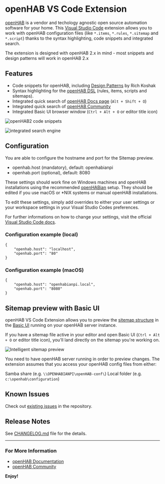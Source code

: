 # openHAB VS Code Extension

[openHAB](http://www.openhab.org) is a vendor and techology agnostic open source automation software for your home. This [Visual Studio Code](https://code.visualstudio.com) extension allows you to work with openHAB configuration files (like `*.items`, `*.rules`, `*.sitemap` and `*.script`) thanks to the syntax highlighting, code snippets and integrated search.

The extension is designed with openHAB 2.x in mind - most snippets and design patterns will work in openHAB 2.x

## Features

* Code snippets for openHAB, including [Design Patterns](https://community.openhab.org/tags/designpattern) by Rich Koshak
* Syntax highlighting for the [openHAB DSL](http://docs.openhab.org/configuration/index.html) (rules, items, scripts and sitemaps).
* Integrated quick search of [openHAB Docs page](http://docs.openhab.org) (`Alt + Shift + O`)
* Integrated quick search of [openHAB Community](https://community.openhab.org)
* Integrated Basic UI browser window (`Ctrl + Alt + O` or editor title icon)

![openHAB2 code snippets](images/openhab-demo.gif)

![integrated search engine](images/openhab-demo2.gif)

## Configuration

You are able to configure the hostname and port for the Sitemap preview.

* openhab.host (mandatory), default: openhabianpi
* openhab.port (optional), default: 8080

These settings should work fine on Windows machines and openHAB installations using the recommended [openHABian](http://docs.openhab.org/installation/openhabian.html) setup.
They should be edited if you use macOS or *NIX systems or manual openHAB installations.

To edit these settings, simply add overrides to either your user settings or your workspace settings in your Visual Studio Codes preferences.

For further informations on how to change your settings, visit the official [Visual Studio Code docs](https://code.visualstudio.com/docs/getstarted/settings).

### Configuration example (local)

````
{
	"openhab.host": "localhost",
	"openhab.port": "80"
}
````

### Configuration example (macOS)

````
{
	"openhab.host": "openhabianpi.local",
	"openhab.port": "8080"
}
````


## Sitemap preview with Basic UI

openHAB VS Code Extension allows you to preview the [sitemap structure](http://docs.openhab.org/configuration/sitemaps.html) in the [Basic UI](http://docs.openhab.org/addons/uis/basic/readme.html) running on your openHAB server instance.

If you have a sitemap file active in your editor and open Basic UI (`Ctrl + Alt + O` or editor title icon), you'll land directly on the sitemap you're working on.

![Intelligent sitemap preview](images/openhab-sitemap.gif)

You need to have openHAB server running in order to preview changes. The extension assumes that you access your openHAB config files from either:

Samba share (e.g. `\\OPENHABIANPI\openHAB-conf\`)
Local folder (e.g. `c:\openhab\configuration`)

## Known Issues

Check out [existing issues](https://github.com/openhab/openhab-vscode/issues) in the repository.

## Release Notes

See [CHANGELOG.md](https://github.com/openhab/openhab-vscode/blob/master/CHANGELOG.md) file for the details.

----

### For More Information

* [openHAB Documentation](http://docs.openhab.org)
* [openHAB Community](https://community.openhab.org)

**Enjoy!**
